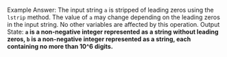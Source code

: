 Example Answer:
The input string `a` is stripped of leading zeros using the `lstrip` method. The value of `a` may change depending on the leading zeros in the input string. No other variables are affected by this operation.
Output State: **`a` is a non-negative integer represented as a string without leading zeros, `b` is a non-negative integer represented as a string, each containing no more than 10^6 digits.**